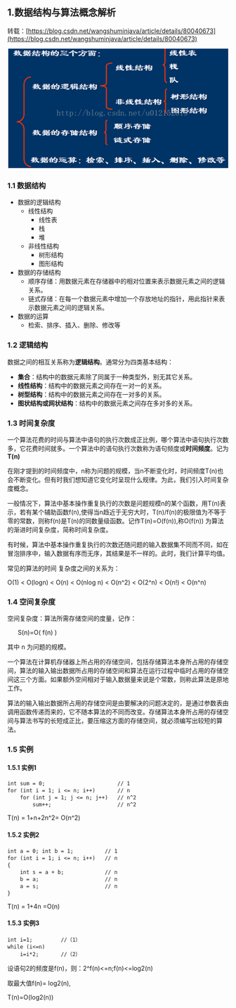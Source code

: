 ## 1.数据结构与算法概念解析

转载：[https://blog.csdn.net/wangshuminjava/article/details/80040673](https://blog.csdn.net/wangshuminjava/article/details/80040673)

![在这里插入图片描述](截图/1-1.jpg)

### 1.1 数据结构

* 数据的逻辑结构
    * 线性结构
        * 线性表
        * 栈
        * 堆
    * 非线性结构
        * 树形结构
        * 图形结构
* 数据的存储结构
    * 顺序存储：用数据元素在存储器中的相对位置来表示数据元素之间的逻辑关系。 
    * 链式存储：在每一个数据元素中增加一个存放地址的指针，用此指针来表示数据元素之间的逻辑关系。
* 数据的运算
    * 检索、排序、插入、删除、修改等

### 1.2 逻辑结构    

数据之间的相互关系称为**逻辑结构**。通常分为四类基本结构： 

* **集合**：结构中的数据元素除了同属于一种类型外，别无其它关系。 
* **线性结构**：结构中的数据元素之间存在一对一的关系。 
* **树型结构**：结构中的数据元素之间存在一对多的关系。 
* **图状结构或网状结构**：结构中的数据元素之间存在多对多的关系。

### 1.3 时间复杂度

一个算法花费的时间与算法中语句的执行次数成正比例，哪个算法中语句执行次数多，它花费时间就多。一个算法中的语句执行次数称为语句频度或**时间频度**。记为**T(n)**

在刚才提到的时间频度中，n称为问题的规模，当n不断变化时，时间频度T(n)也会不断变化。但有时我们想知道它变化时呈现什么规律。为此，我们引入时间复杂度概念。

一般情况下，算法中基本操作重复执行的次数是问题规模n的某个函数，用T(n)表示，若有某个辅助函数f(n),使得当n趋近于无穷大时，T(n)/f(n)的极限值为不等于零的常数，则称f(n)是T(n)的同数量级函数。记作T(n)=O(f(n)),称O(f(n)) 为算法的渐进时间复杂度，简称时间复杂度。

有时候，算法中基本操作重复执行的次数还随问题的输入数据集不同而不同，如在冒泡排序中，输入数据有序而无序，其结果是不一样的。此时，我们计算平均值。

常见的算法的时间 复杂度之间的关系为：

O(1) < O(logn) < O(n) < O(nlog n) < O(n^2) < O(2^n) < O(n!) < O(n^n) 

### 1.4 空间复杂度

空间复杂度：算法所需存储空间的度量，记作： 

      S(n)=O( f(n) )           

其中 n 为问题的规模。

一个算法在计算机存储器上所占用的存储空间，包括存储算法本身所占用的存储空间，算法的输入输出数据所占用的存储空间和算法在运行过程中临时占用的存储空间这三个方面。如果额外空间相对于输入数据量来说是个常数，则称此算法是原地工作。

算法的输入输出数据所占用的存储空间是由要解决的问题决定的，是通过参数表由调用函数传递而来的，它不随本算法的不同而改变。存储算法本身所占用的存储空间与算法书写的长短成正比，要压缩这方面的存储空间，就必须编写出较短的算法。


### 1.5 实例

#### 1.5.1 实例1

    int sum = 0;                       // 1
    for (int i = 1; i <= n; i++)       // n
        for (int j = 1; j <= n; j++)   // n^2
            sum++;                     // n^2
            
T(n) = 1+n+2n^2= O(n^2)

#### 1.5.2 实例2

    int a = 0; int b = 1;          // 1
    for (int i = 1; i <= n; i++)   // n
    {
        int s = a + b;             // n
        b = a;                     // n 
        a = s;                     // n
    }
    
T(n) = 1+4n =O(n)

#### 1.5.3 实例3

    int i=1;         //（1）
    while (i<=n)
        i=i*2;       //（2）
        
设语句2的频度是f(n)，则：2^f(n)<=n;f(n)<=log2(n)   

取最大值f(n)= log2(n),

T(n)=O(log2(n))